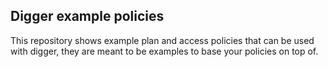 ## Digger example policies

This repository shows example plan and access policies that can be used with digger, they are meant to be examples to base your policies on top of.
